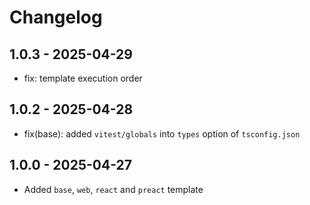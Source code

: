 # Changelog

## 1.0.3 - 2025-04-29

- fix: template execution order

## 1.0.2 - 2025-04-28

- fix(base): added `vitest/globals` into `types` option of `tsconfig.json`

## 1.0.0 - 2025-04-27

- Added `base`, `web`, `react` and `preact` template

